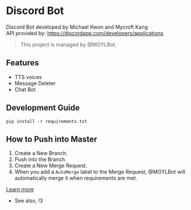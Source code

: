 # Discord Bot
Discord Bot developed by Michael Kwon and Mycroft Kang  
API provided by: https://discordapp.com/developers/applications

>  This project is managed by @MGYLBot.

## Features
* TTS voices
* Message Deleter
* Chat Bot

## Development Guide

```
pip install -r requirements.txt
```

## How to Push into Master

1.  Create a New Branch.
2.  Push into the Branch.
3.  Create a New Merge Request.
4.  When you add a `AutoMerge` label to the Merge Request, @MGYLBot will automatically merge it when requirements are met.

[Learn more](https://gitlab.com/mgylabs/developer/taehyeokkang/MGLabsBot/-/wikis/Auto-Merge)
* See also, !3  